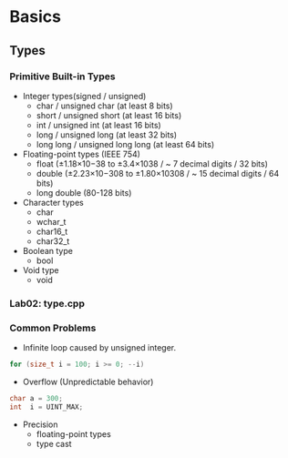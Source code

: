 # Basics

## Types
### Primitive Built-in Types
- Integer types(signed / unsigned)
  - char      / unsigned char       (at least 8 bits)
  - short     / unsigned short      (at least 16 bits)
  - int       / unsigned int        (at least 16 bits)
  - long      / unsigned long       (at least 32 bits)
  - long long / unsigned long long  (at least 64 bits)
- Floating-point types (IEEE 754)
  - float        (±1.18×10−38 to ±3.4×1038    / ~ 7 decimal digits   / 32 bits)
  - double       (±2.23×10−308 to ±1.80×10308 / ~ 15  decimal digits / 64 bits)
  - long double  (80-128 bits)
- Character types
  - char
  - wchar_t
  - char16_t
  - char32_t
- Boolean type
  - bool
- Void type
  - void

### Lab02: type.cpp

### Common Problems
- Infinite loop caused by unsigned integer.
```c++
for (size_t i = 100; i >= 0; --i)
```
- Overflow (Unpredictable behavior)
```c++
char a = 300;
int  i = UINT_MAX;
```
- Precision
  - floating-point types
  - type cast
